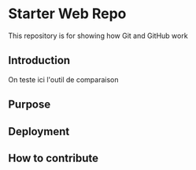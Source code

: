 # Starter Web Repo

This repository is for showing how Git and GitHub work

## Introduction

On teste ici l'outil de comparaison

## Purpose

## Deployment

## How to contribute